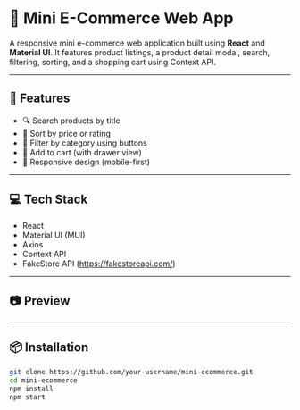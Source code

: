 # 🛒 Mini E-Commerce Web App

A responsive mini e-commerce web application built using **React** and **Material UI**. It features product listings, a product detail modal, search, filtering, sorting, and a shopping cart using Context API.

---

## 🚀 Features

- 🔍 Search products by title
- 🧮 Sort by price or rating
- 📂 Filter by category using buttons
- 🛒 Add to cart (with drawer view)
- 📱 Responsive design (mobile-first)

---

## 💻 Tech Stack

- React
- Material UI (MUI)
- Axios
- Context API
- FakeStore API (https://fakestoreapi.com/)

---

## 📷 Preview



---

## 📦 Installation

```bash
git clone https://github.com/your-username/mini-ecommerce.git
cd mini-ecommerce
npm install
npm start

